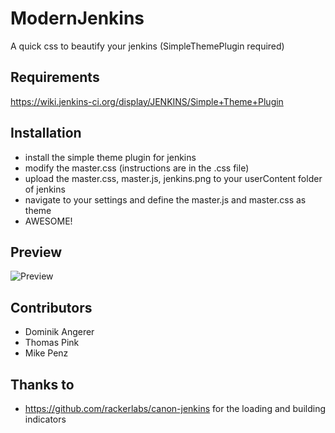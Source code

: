 ModernJenkins
=============

A quick css to beautify your jenkins (SimpleThemePlugin required)



Requirements
-------------
https://wiki.jenkins-ci.org/display/JENKINS/Simple+Theme+Plugin



Installation
-------------
- install the simple theme plugin for jenkins
- modify the master.css (instructions are in the .css file)
- upload the master.css, master.js, jenkins.png to your userContent folder of jenkins
- navigate to your settings and define the master.js and master.css as theme
- AWESOME!


Preview
------------
![Preview](https://raw.githubusercontent.com/mikepenz/ModernJenkins/master/img/preview.png)



Contributors
------------
- Dominik Angerer
- Thomas Pink
- Mike Penz


Thanks to
------------
- https://github.com/rackerlabs/canon-jenkins for the loading and building indicators
